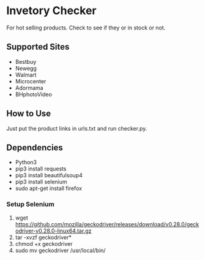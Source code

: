 # Invetory Checker
For hot selling products. Check to see if they or in stock or not.

## Supported Sites
- Bestbuy
- Newegg
- Walmart
- Microcenter
- Adormama
- BHphotoVideo

## How to Use
Just put the product links in urls.txt and run checker.py.

## Dependencies
- Python3
- pip3 install requests
- pip3 install beautifulsoup4
- pip3 install selenium
- sudo apt-get install firefox

### Setup Selenium
1. wget https://github.com/mozilla/geckodriver/releases/download/v0.28.0/geckodriver-v0.28.0-linux64.tar.gz
2. tar -xvzf geckodriver*
3. chmod +x geckodriver
4. sudo mv geckodriver /usr/local/bin/